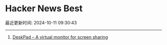 # Hacker News Best

最近更新时间: 2024-10-11 09:30:43

--- 
1. [DeskPad – A virtual monitor for screen sharing](https://github.com/Stengo/DeskPad) 
